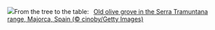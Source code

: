 ![](https://www.bing.com/th?id=OHR.OliveOrchard_EN-US7903927729_UHD.jpg&w=1000)From the tree to the table:&nbsp;&ensp;[Old olive grove in the Serra Tramuntana range, Majorca, Spain (© cinoby/Getty Images)](https://www.bing.com/th?id=OHR.OliveOrchard_EN-US7903927729_UHD.jpg)
<br><br/>
